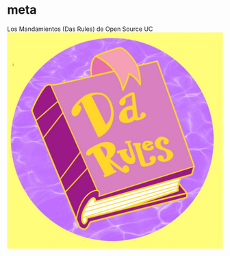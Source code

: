 # meta
Los Mandamientos (Das Rules) de Open Source UC
![alt text](https://github.com/open-source-uc/meta/blob/main/darules.jpg?raw=true)
